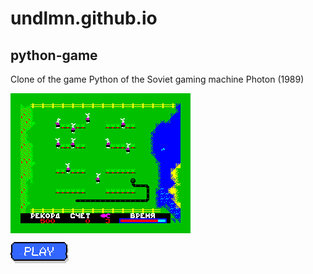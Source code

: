 # undlmn.github.io

## python-game

Clone of the game Python of the Soviet gaming machine Photon (1989)

<img src="https://raw.githubusercontent.com/undlmn/python-game/master/img/screen.gif" align="center">

[![Play the game](https://raw.githubusercontent.com/undlmn/python-game/master/img/play.gif)](https://undlmn.github.io/python-game/)
